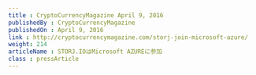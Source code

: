 ```yaml
---
title : CryptoCurrencyMagazine April 9, 2016
publishedBy : CryptoCurrencyMagazine
publishedOn : April 9, 2016
link : http://cryptocurrencymagazine.com/storj-join-microsoft-azure/
weight: 214
articleName : STORJ.IOはMicrosoft AZUREに参加
class : pressArticle
---
```

